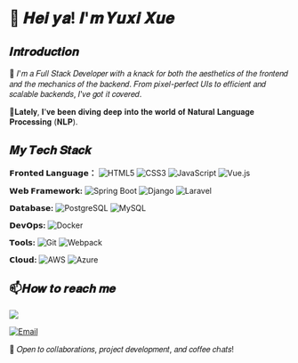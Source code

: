 # 👋  𝑯𝒆𝒊 𝒚𝒂! 𝑰'𝒎 𝒀𝒖𝒙𝒊 𝑿𝒖𝒆  
## 𝑰𝒏𝒕𝒓𝒐𝒅𝒖𝒄𝒕𝒊𝒐𝒏
🚀 𝐼'𝑚 𝑎 𝐹𝑢𝑙𝑙 𝑆𝑡𝑎𝑐𝑘 𝐷𝑒𝑣𝑒𝑙𝑜𝑝𝑒𝑟 𝑤𝑖𝑡ℎ 𝑎 𝑘𝑛𝑎𝑐𝑘 𝑓𝑜𝑟 𝑏𝑜𝑡ℎ 𝑡ℎ𝑒 𝑎𝑒𝑠𝑡ℎ𝑒𝑡𝑖𝑐𝑠 𝑜𝑓 𝑡ℎ𝑒 𝑓𝑟𝑜𝑛𝑡𝑒𝑛𝑑 𝑎𝑛𝑑 𝑡ℎ𝑒 𝑚𝑒𝑐ℎ𝑎𝑛𝑖𝑐𝑠 𝑜𝑓 𝑡ℎ𝑒 𝑏𝑎𝑐𝑘𝑒𝑛𝑑. 𝐹𝑟𝑜𝑚 𝑝𝑖𝑥𝑒𝑙-𝑝𝑒𝑟𝑓𝑒𝑐𝑡 𝑈𝐼𝑠 𝑡𝑜 𝑒𝑓𝑓𝑖𝑐𝑖𝑒𝑛𝑡 𝑎𝑛𝑑 𝑠𝑐𝑎𝑙𝑎𝑏𝑙𝑒 𝑏𝑎𝑐𝑘𝑒𝑛𝑑𝑠, 𝐼'𝑣𝑒 𝑔𝑜𝑡 𝑖𝑡 𝑐𝑜𝑣𝑒𝑟𝑒𝑑.

🧠𝐋𝐚𝐭𝐞𝐥𝐲, 𝐈'𝐯𝐞 𝐛𝐞𝐞𝐧 𝐝𝐢𝐯𝐢𝐧𝐠 𝐝𝐞𝐞𝐩 𝐢𝐧𝐭𝐨 𝐭𝐡𝐞 𝐰𝐨𝐫𝐥𝐝 𝐨𝐟 𝐍𝐚𝐭𝐮𝐫𝐚𝐥 𝐋𝐚𝐧𝐠𝐮𝐚𝐠𝐞 𝐏𝐫𝐨𝐜𝐞𝐬𝐬𝐢𝐧𝐠 (𝐍𝐋𝐏). 

## 𝑴𝒚 𝑻𝒆𝒄𝒉 𝑺𝒕𝒂𝒄𝒌
**𝗙𝗿𝗼𝗻𝘁𝗲𝗱 𝗟𝗮𝗻𝗴𝘂𝗮𝗴𝗲：** 
![HTML5](https://img.shields.io/badge/-HTML5-%23E44D27?style=flat-square&logo=html5&logoColor=ffffff)
![CSS3](https://img.shields.io/badge/-CSS3-%231572B6?style=flat-square&logo=css3)
![JavaScript](https://img.shields.io/badge/-JavaScript-%23F7DF1C?style=flat-square&logo=javascript&logoColor=000000&labelColor=%23F7DF1C&color=%23FFCE5A)
![Vue.js](https://img.shields.io/badge/-Vue.js-%232c3e50?style=flat-square&logo=vuedotjs)

**𝗪𝗲𝗯 𝗙𝗿𝗮𝗺𝗲𝘄𝗼𝗿𝗸:**
![Spring Boot](https://img.shields.io/badge/Spring_Boot-%236DB33F.svg?&style=flat-square&logo=Spring-Boot&logoColor=white)
![Django](https://img.shields.io/badge/Django-%23092E20.svg?&style=flat-square&logo=Django&logoColor=white)
![Laravel](https://img.shields.io/badge/Laravel-%23FF2D20.svg?&style=flat-square&logo=Laravel&logoColor=white)

**𝗗𝗮𝘁𝗮𝗯𝗮𝘀𝗲:**
![PostgreSQL](https://img.shields.io/badge/PostgreSQL-%23336791.svg?&style=flat-square&logo=PostgreSQL&logoColor=white)
![MySQL](https://img.shields.io/badge/MySQL-%234479A1.svg?&style=flat-square&logo=MySQL&logoColor=white)

**𝗗𝗲𝘃𝗢𝗽𝘀:**
![Docker](https://img.shields.io/badge/Docker-%232496ED.svg?&style=flat-square&logo=Docker&logoColor=white)

**𝗧𝗼𝗼𝗹𝘀:**
![Git](https://img.shields.io/badge/Git-%23F05032.svg?&style=flat-square&logo=Git&logoColor=white)
![Webpack](https://img.shields.io/badge/Webpack-%238DD6F9.svg?&style=flat-square&logo=Webpack&logoColor=black)

**𝗖𝗹𝗼𝘂𝗱:**
![AWS](https://img.shields.io/badge/AWS-%23FF9900.svg?&style=flat-square&logo=Amazon-AWS&logoColor=white)
![Azure](https://img.shields.io/badge/Azure-%230072C6.svg?&style=flat-square&logo=Microsoft-Azure&logoColor=white)


## 📫𝑯𝒐𝒘 𝒕𝒐 𝒓𝒆𝒂𝒄𝒉 𝒎𝒆
<a href="https://www.linkedin.com/in/xue-yuxi-516b82241">
  <img src="https://img.shields.io/badge/-My%20LinkedIn%20Page-blue?style=social&logo=LinkedIn">
</a>

[![Email](https://img.shields.io/badge/-Send%20Email%20To%20Me-white?style=social&logo=gmail&logoColor=%23EA4335)](mailto:yuxi200253@gmail.com)

💼  𝑂𝑝𝑒𝑛 𝑡𝑜 𝑐𝑜𝑙𝑙𝑎𝑏𝑜𝑟𝑎𝑡𝑖𝑜𝑛𝑠, 𝑝𝑟𝑜𝑗𝑒𝑐𝑡 𝑑𝑒𝑣𝑒𝑙𝑜𝑝𝑚𝑒𝑛𝑡, 𝑎𝑛𝑑 𝑐𝑜𝑓𝑓𝑒𝑒 𝑐ℎ𝑎𝑡𝑠!

